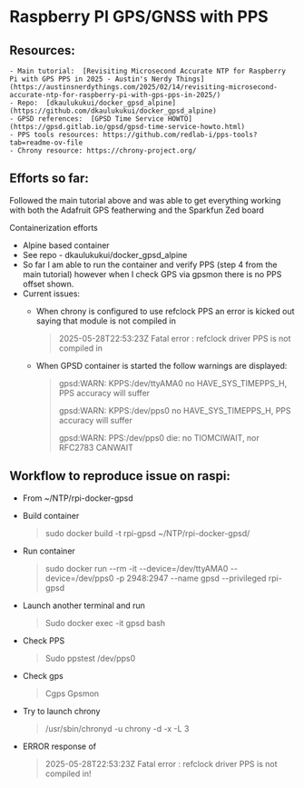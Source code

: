 # Raspberry PI GPS/GNSS with PPS


## Resources: 

	- Main tutorial:  [Revisiting Microsecond Accurate NTP for Raspberry Pi with GPS PPS in 2025 - Austin's Nerdy Things](https://austinsnerdythings.com/2025/02/14/revisiting-microsecond-accurate-ntp-for-raspberry-pi-with-gps-pps-in-2025/)
	- Repo:  [dkaulukukui/docker_gpsd_alpine](https://github.com/dkaulukukui/docker_gpsd_alpine)
	- GPSD references:  [GPSD Time Service HOWTO](https://gpsd.gitlab.io/gpsd/gpsd-time-service-howto.html)
	- PPS tools resources: https://github.com/redlab-i/pps-tools?tab=readme-ov-file
	- Chrony resource: https://chrony-project.org/
	

## Efforts so far: 

Followed the main tutorial above and was able to get everything working with both the Adafruit GPS featherwing and the Sparkfun Zed board <br>

Containerization efforts
- Alpine based container
- See repo - dkaulukukui/docker_gpsd_alpine
- So far I am able to run the container and verify PPS (step 4 from the main tutorial) however when I check GPS via gpsmon there is no PPS offset shown. 
- Current issues: 
	- When chrony is configured to use refclock PPS an error is kicked out saying that module is not compiled in 

   		> 2025-05-28T22:53:23Z Fatal error : refclock driver PPS is not compiled in
	
 	- When GPSD container is started the follow warnings are displayed: 
			
		> gpsd:WARN: KPPS:/dev/ttyAMA0 no HAVE_SYS_TIMEPPS_H, PPS accuracy will suffer
  		> 	
		> gpsd:WARN: KPPS:/dev/pps0 no HAVE_SYS_TIMEPPS_H, PPS accuracy will suffer
		>
  		> gpsd:WARN: PPS:/dev/pps0 die: no TIOMCIWAIT, nor RFC2783 CANWAIT
			

## Workflow to reproduce issue on raspi: 
- From ~/NTP/rpi-docker-gpsd
- Build container
	>  sudo docker build -t rpi-gpsd ~/NTP/rpi-docker-gpsd/
- Run container
 	> sudo docker run --rm -it --device=/dev/ttyAMA0 --device=/dev/pps0 -p 2948:2947 --name gpsd --privileged rpi-gpsd
- Launch another terminal and run
	> Sudo docker exec -it gpsd bash

- Check PPS
	> Sudo ppstest /dev/pps0
- Check gps
	> Cgps
	> Gpsmon
- Try to launch chrony
	> /usr/sbin/chronyd -u chrony -d -x -L 3
 - ERROR response of 	
 	> 2025-05-28T22:53:23Z Fatal error : refclock driver PPS is not compiled in!

